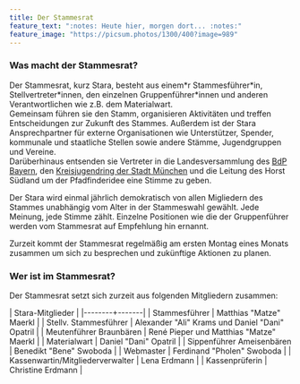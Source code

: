 ```yaml
---
title: Der Stammesrat
feature_text: ":notes: Heute hier, morgen dort... :notes:"
feature_image: "https://picsum.photos/1300/400?image=989"
---
```


### Was macht der Stammesrat?
Der Stammesrat, kurz Stara, besteht aus einem*r Stammesführer\*in, Stellvertreter\*innen, den einzelnen Gruppenführer\*innen und anderen Verantwortlichen wie z.B. dem Materialwart.  
Gemeinsam führen sie den Stamm, organisieren Aktivitäten und treffen Entscheidungen zur Zukunft des Stammes. Außerdem ist der Stara Ansprechpartner für externe Organisationen wie Unterstützer, Spender, kommunale und staatliche Stellen sowie andere Stämme, Jugendgruppen und Vereine.  
Darüberhinaus entsenden sie Vertreter in die Landesversammlung des [BdP Bayern](https://bayern.pfadfinden.de), den [Kreisjugendring der Stadt München](https://kjr-ml.de/) und die Leitung des Horst Südland um der Pfadfinderidee eine Stimme zu geben.

Der Stara wird einmal jährlich demokratisch von allen Migliedern des Stammes unabhängig vom Alter in der Stammeswahl gewählt. Jede Meinung, jede Stimme zählt.
Einzelne Positionen wie die der Gruppenführer werden vom Stammesrat auf Empfehlung hin ernannt.

Zurzeit kommt der Stammesrat regelmäßig am ersten Montag eines Monats zusammen um sich zu besprechen und zukünftige Aktionen zu planen.

### Wer ist im Stammesrat?

Der Stammesrat setzt sich zurzeit aus folgenden Mitgliedern zusammen:

| Stara-Mitglieder |
|--------+-------|
| Stammesführer | Matthias "Matze" Maerkl |
| Stellv. Stammesführer | Alexander "Ali" Krams und Daniel "Dani" Opatril |
| Meutenführer Braunbären | René Pieper und Matthias "Matze" Maerkl |
| Materialwart | Daniel "Dani" Opatril |
| Sippenführer Ameisenbären | Benedikt "Bene" Swoboda |
| Webmaster | Ferdinand "Pholen" Swoboda |
| Kassenwartin/Mitgliederverwalter | Lena Erdmann |
| Kassenprüferin | Christine Erdmann |
